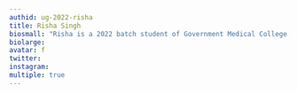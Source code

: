 ```yaml
---
authid: ug-2022-risha
title: Risha Singh
biosmall: "Risha is a 2022 batch student of Government Medical College, Ratlam."
biolarge: 
avatar: f
twitter:
instagram:
multiple: true
---
```

